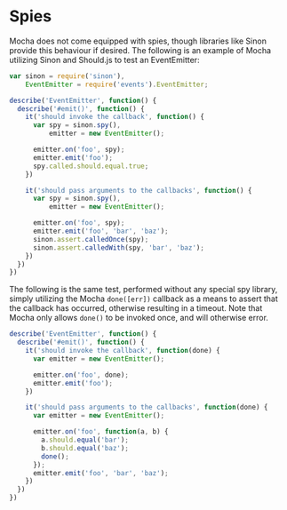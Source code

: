
# Spies

Mocha does not come equipped with spies, though libraries like Sinon provide this behaviour if desired. The following is an example of Mocha utilizing Sinon and Should.js to test an EventEmitter:

```javascript
var sinon = require('sinon'),
    EventEmitter = require('events').EventEmitter;

describe('EventEmitter', function() {
  describe('#emit()', function() {
    it('should invoke the callback', function() {
      var spy = sinon.spy(),
          emitter = new EventEmitter();

      emitter.on('foo', spy);
      emitter.emit('foo');
      spy.called.should.equal.true;
    })

    it('should pass arguments to the callbacks', function() {
      var spy = sinon.spy(),
          emitter = new EventEmitter();

      emitter.on('foo', spy);
      emitter.emit('foo', 'bar', 'baz');
      sinon.assert.calledOnce(spy);
      sinon.assert.calledWith(spy, 'bar', 'baz');
    })
  })
})
```

The following is the same test, performed without any special spy library, simply utilizing the Mocha `done([err])` callback as a means to assert that the callback has occurred, otherwise resulting in a timeout. Note that Mocha only allows `done()` to be invoked once, and will otherwise error.

```javascript
describe('EventEmitter', function() {
  describe('#emit()', function() {
    it('should invoke the callback', function(done) {
      var emitter = new EventEmitter();

      emitter.on('foo', done);
      emitter.emit('foo');
    })

    it('should pass arguments to the callbacks', function(done) {
      var emitter = new EventEmitter();

      emitter.on('foo', function(a, b) {
        a.should.equal('bar');
        b.should.equal('baz');
        done();
      });
      emitter.emit('foo', 'bar', 'baz');
    })
  })
})
```
